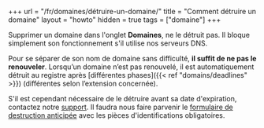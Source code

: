 +++
url = "/fr/domaines/détruire-un-domaine/"
title = "Comment détruire un domaine"
layout = "howto"
hidden = true
tags = ["domaine"]
+++

Supprimer un domaine dans l'onglet **Domaines**, ne le détruit pas. Il bloque simplement son fonctionnement s'il utilise nos serveurs DNS.

Pour se séparer de son nom de domaine sans difficulté, **il suffit de ne pas le renouveler**. Lorsqu’un domaine n’est pas renouvelé, il est automatiquement détruit au registre après [différentes phases]({{< ref "domains/deadlines" >}}) (différentes selon l’extension concernée).

S'il est cependant nécessaire de le détruire avant sa date d'expiration, contactez notre [support](https://admin.alwaysdata.com/support/add/). Il faudra nous faire parvenir le [formulaire de destruction anticipée](https://docs.gandi.net/fr/_downloads/dca2f6eba070d55485434fceee4127f8/delete-fr-v5.pdf) avec les pièces d'identifications obligatoires.

